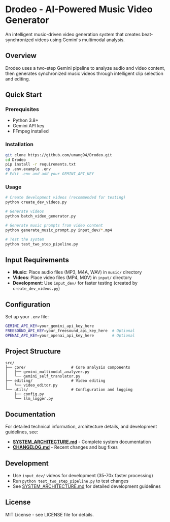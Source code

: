 # Drodeo - AI-Powered Music Video Generator

An intelligent music-driven video generation system that creates beat-synchronized videos using Gemini's multimodal analysis.

## Overview

Drodeo uses a two-step Gemini pipeline to analyze audio and video content, then generates synchronized music videos through intelligent clip selection and editing.

## Quick Start

### Prerequisites
- Python 3.8+
- Gemini API key
- FFmpeg installed

### Installation
```bash
git clone https://github.com/umang94/Drodeo.git
cd Drodeo
pip install -r requirements.txt
cp .env.example .env
# Edit .env and add your GEMINI_API_KEY
```

### Usage
```bash
# Create development videos (recommended for testing)
python create_dev_videos.py

# Generate videos
python batch_video_generator.py

# Generate music prompts from video content
python generate_music_prompt.py input_dev/*.mp4

# Test the system
python test_two_step_pipeline.py
```

## Input Requirements

- **Music**: Place audio files (MP3, M4A, WAV) in `music/` directory
- **Videos**: Place video files (MP4, MOV) in `input/` directory
- **Development**: Use `input_dev/` for faster testing (created by `create_dev_videos.py`)

## Configuration

Set up your `.env` file:
```bash
GEMINI_API_KEY=your_gemini_api_key_here
FREESOUND_API_KEY=your_freesound_api_key_here  # Optional
OPENAI_API_KEY=your_openai_api_key_here        # Optional
```

## Project Structure

```
src/
├── core/                    # Core analysis components
│   ├── gemini_multimodal_analyzer.py
│   └── gemini_self_translator.py
├── editing/                 # Video editing
│   └── video_editor.py
└── utils/                   # Configuration and logging
    ├── config.py
    └── llm_logger.py
```

## Documentation

For detailed technical information, architecture details, and development guidelines, see:

- **[SYSTEM_ARCHITECTURE.md](SYSTEM_ARCHITECTURE.md)** - Complete system documentation
- **[CHANGELOG.md](CHANGELOG.md)** - Recent changes and bug fixes

## Development

- Use `input_dev/` videos for development (35-70x faster processing)
- Run `python test_two_step_pipeline.py` to test changes
- See [SYSTEM_ARCHITECTURE.md](SYSTEM_ARCHITECTURE.md) for detailed development guidelines

## License

MIT License - see LICENSE file for details.
